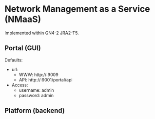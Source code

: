 # Network Management as a Service (NMaaS)

Implemented within GN4-2 JRA2-T5.

## Portal (GUI)
Defaults:
 * url:
   * WWW: http://<HOSTNAME>:9009
   * API: http://<HOSTNAME>:9001/portal/api
 * Access:
   * username: admin
   * password: admin
   
## Platform (backend)

